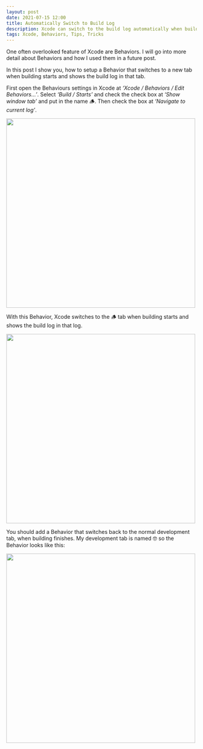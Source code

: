 ```yaml
---
layout: post
date: 2021-07-15 12:00
title: Automatically Switch to Build Log
description: Xcode can switch to the build log automatically when building starts. Here is how.
tags: Xcode, Behaviors, Tips, Tricks
---
```


One often overlooked feature of Xcode are Behaviors.
I will go into more detail about Behaviors and how I used them in a future post.

In this post I show you, how to setup a Behavior that switches to a new tab when building starts and shows the build log in that tab.

First open the Behaviours settings in Xcode at *‘Xcode / Behaviors / Edit Behaviors…’*.
Select *‘Build / Starts’* and check the check box at *‘Show window tab’* and put in the name 🪵.
Then check the box at *‘Navigate to current log’*.

<img src="../../../assets/2021-07-15/swith_to_build_log.png" width="500"/>

With this Behavior, Xcode switches to the 🪵 tab when building starts and shows the build log in that log.

<img src="../../../assets/2021-07-15/xcode_showing_build_log.png" width="500"/>

You should add a Behavior that switches back to the normal development tab, when building finishes.
My development tab is named 🤓 so the Behavior looks like this:

<img src="../../../assets/2021-07-15/switch_back_to_dev.png" width="500"/>
